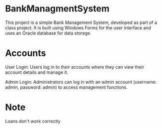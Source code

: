 # BankManagmentSystem
This project is a simple Bank Management System, developed as part of a class project. It is built using Windows Forms for the user interface and uses an Oracle database for data storage.

# Accounts
User Login: Users log in to their accounts where they can view their account details and manage it.

Admin Login: Administrators can log in with an admin account (username: admin, password: admin) to access management functions.

# Note
Loans don't work correctly
